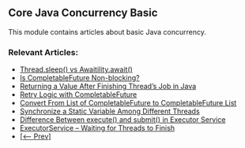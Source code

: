 ## Core Java Concurrency Basic

This module contains articles about basic Java concurrency.

### Relevant Articles: 

- [Thread.sleep() vs Awaitility.await()](https://www.baeldung.com/java-thread-sleep-vs-awaitility-await)
- [Is CompletableFuture Non-blocking?](https://www.baeldung.com/java-completablefuture-non-blocking)
- [Returning a Value After Finishing Thread’s Job in Java](https://www.baeldung.com/java-return-value-after-thread-finish)
- [Retry Logic with CompletableFuture](https://www.baeldung.com/java-completablefuture-retry-logic)
- [Convert From List of CompletableFuture to CompletableFuture List](https://www.baeldung.com/java-completablefuture-list-convert)
- [Synchronize a Static Variable Among Different Threads](https://www.baeldung.com/java-synchronize-static-variable-different-threads)
- [Difference Between execute() and submit() in Executor Service](https://www.baeldung.com/java-execute-vs-submit-executor-service)
- [ExecutorService – Waiting for Threads to Finish](https://www.baeldung.com/java-executor-wait-for-threads)
- [[<-- Prev]](../core-java-concurrency-basic-2)
